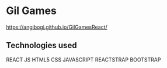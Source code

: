 <h1> Gil Games </h1>


https://angibogi.github.io/GilGamesReact/

<h2>Technologies used </h2>
REACT JS
HTML5
CSS
JAVASCRIPT
REACTSTRAP
BOOTSTRAP
